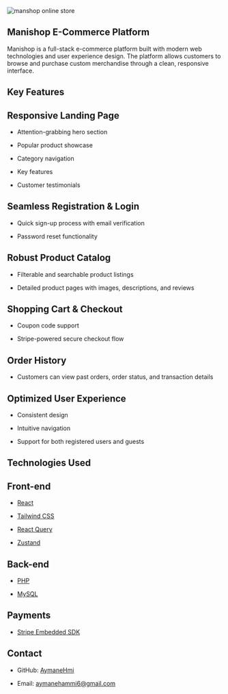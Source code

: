 <img src="https://api.aymanehammi.com/media/manishop%20thumbnail.png" alt="manshop online store" />

Manishop E-Commerce Platform
----------------------------

Manishop is a full-stack e-commerce platform built with modern web technologies and user experience design. The platform allows customers to browse and purchase custom merchandise through a clean, responsive interface.

Key Features
------------

Responsive Landing Page
-----------------------

*   Attention-grabbing hero section
    
*   Popular product showcase
    
*   Category navigation
    
*   Key features
    
*   Customer testimonials
    

Seamless Registration & Login
-----------------------------

*   Quick sign-up process with email verification
    
*   Password reset functionality
    

Robust Product Catalog
----------------------

*   Filterable and searchable product listings
    
*   Detailed product pages with images, descriptions, and reviews
    

Shopping Cart & Checkout
------------------------

*   Coupon code support
    
*   Stripe-powered secure checkout flow
    

Order History
-------------

*   Customers can view past orders, order status, and transaction details
    

Optimized User Experience
-------------------------

*   Consistent design
    
*   Intuitive navigation
    
*   Support for both registered users and guests
    

Technologies Used
-----------------

Front-end
---------

*   [React](https://reactjs.org/)
    
*   [Tailwind CSS](https://tailwindcss.com/)
  
*   [React Query](https://react-query.tanstack.com/)

*   [Zustand](https://github.com/pmndrs/zustand)
    

Back-end
--------

*   [PHP](https://www.php.net/)
    
*   [MySQL](https://www.mysql.com/)
    

Payments
--------

*   [Stripe Embedded SDK](https://stripe.com/)
  

Contact
-------

*   GitHub: [AymaneHmi](https://github.com/AymaneHmi)
    
*   Email: [aymanehammi6@gmail.com](mailto:aymanehammi6@gmail.com)
